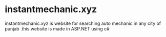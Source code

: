 # instantmechanic.xyz
instantmechanic.xyz is website for searching auto mechanic in any city of punjab .this website is made in ASP.NET using c#
